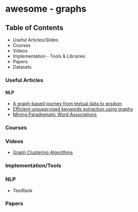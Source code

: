 # awesome - graphs 

## Table of Contents
- Useful Articles/Slides
- Courses
- Videos
- Implementation - Tools & Libraries
- Papers
- Datasets

### Useful Articles
#### NLP
- [A graph-based journey from textual data to wisdom](https://graphaware.com/neo4j/2017/10/03/efficient-unsupervised-topic-extraction-nlp-neo4j.html)
- [Efficient unsupervised keywords extraction using graphs](https://graphaware.com/neo4j/2017/10/03/efficient-unsupervised-topic-extraction-nlp-neo4j.html)
- [Mining Paradigmatic Word Associations](https://www.lyonwj.com/2015/06/16/nlp-with-neo4j/)
### Courses
### Videos
- [Graph Clustering Algorithms](https://www.youtube.com/watch?v=-Afa1WI3iug)
### Implementation/Tools

### NLP
- TextRank
### Papers
